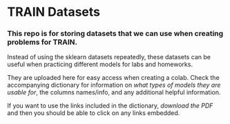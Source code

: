 # TRAIN Datasets

### This repo is for storing datasets that we can use when creating problems for TRAIN. 
 
Instead of using the sklearn datasets repeatedly, these datasets can be useful when practicing different models for labs and homeworks.

They are uploaded here for easy access when creating a colab. Check the accompanying dictionary for information on *what types of models they are usable for*, the columns names/info, and any additional helpful information. 

If you want to use the links included in the dictionary, *download the PDF* and then you should be able to click on any links embedded.
